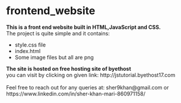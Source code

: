 # frontend_website
<b> This is a front end website built in HTML,JavaScript and CSS. </b>  </br>
The project is quite simple and it contains: </br>
<ul>
  <li> style.css file </li>
  <li> index.html </li>
  <li> Some image files but all are png </li>
</ul>
<b> The site is hosted on free hosting site of byethost </b></br>
you can visit by clicking on given link:  http://jstutorial.byethost17.com <br>
</br>
Feel free to reach out for any queries at: sher9khan@gmail.com or https://www.linkedin.com/in/sher-khan-mari-860971158/

